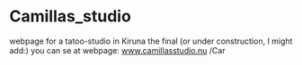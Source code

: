 # Camillas_studio
webpage for a tatoo-studio in Kiruna
the final (or under construction, I might add:) you can se at webpage: www.camillasstudio.nu /Car
